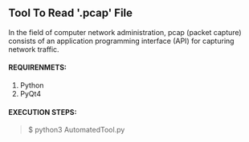 ## Tool To Read '.pcap' File

In the field of computer network administration, pcap (packet capture) consists of an application programming interface (API) for capturing network traffic.

#### REQUIRENMETS:
1. Python
2. PyQt4

#### EXECUTION STEPS:
>$ python3 AutomatedTool.py
